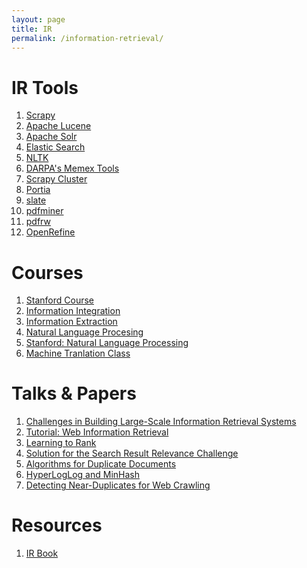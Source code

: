 ```yaml
---
layout: page
title: IR
permalink: /information-retrieval/
---
```


IR Tools
========
1. [Scrapy](http://scrapy.org/)
2. [Apache Lucene](https://lucene.apache.org/core/)
3. [Apache Solr](http://lucene.apache.org/solr/)
4. [Elastic Search](https://www.elastic.co/)
5. [NLTK](http://www.nltk.org/)
6. [DARPA's Memex Tools](http://opencatalog.darpa.mil/MEMEX.html)
7. [Scrapy Cluster](http://scrapy-cluster.readthedocs.org/en/latest/)
8. [Portia](https://github.com/scrapinghub/portia)
9. [slate](https://pypi.python.org/pypi/slate)
10. [pdfminer](https://github.com/euske/pdfminer)
11. [pdfrw](https://github.com/pmaupin/pdfrw)
12. [OpenRefine](http://openrefine.org/)


Courses
=======
1. [Stanford Course](http://web.stanford.edu/class/cs276/)
2. [Information Integration](http://usc-isi-i2.github.io/knoblock/doc/syllabus/CSCI548_Syllabus_Spring_2015.pdf)
3. [Information Extraction](http://www.cs.cmu.edu/~wcohen/10-707/index-2004.html)
4. [Natural Language Procesing](http://www3.nd.edu/~dchiang/teaching/nlp/)
5. [Stanford: Natural Language Processing](http://web.stanford.edu/class/cs224n/syllabus.shtml#lec1)
6. [Machine Tranlation Class](http://mt-class.org/)

Talks & Papers
==============
1. [Challenges in Building Large-Scale Information Retrieval Systems](http://web.stanford.edu/class/cs276/Jeff-Dean-Stanford-CS276-April-2015.pdf)
2. [Tutorial: Web Information Retrieval](http://sci2s.ugr.es/sites/default/files/files/linksInterest/Tutorials/icde.pdf)
3. [Learning to Rank](http://research.microsoft.com/en-us/people/hangli/li-acl-ijcnlp-2009-tutorial.pdf)
4. [Solution for the Search Result Relevance Challenge](https://github.com/ChenglongChen/Kaggle_CrowdFlower/blob/master/Doc/Kaggle_CrowdFlower_ChenglongChen.pdf)
5. [Algorithms for Duplicate Documents](http://www.cs.princeton.edu/courses/archive/spr05/cos598E/bib/Princeton.pdf)
6. [HyperLogLog and MinHash](http://tech.adroll.com/blog/data/2013/07/10/hll-minhash.html)
7. [Detecting Near-Duplicates for Web Crawling](http://www2007.cpsc.ucalgary.ca/papers/paper215.pdf)

Resources
=========
1. [IR Book](http://www-nlp.stanford.edu/IR-book/)
